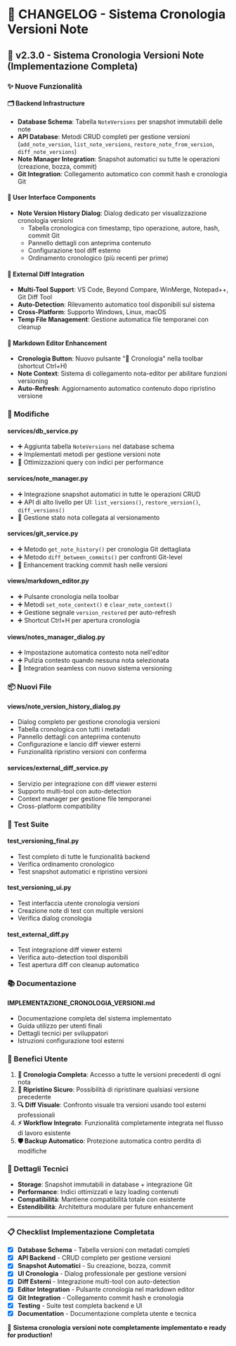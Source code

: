 # 📜 CHANGELOG - Sistema Cronologia Versioni Note

## 🎉 v2.3.0 - Sistema Cronologia Versioni Note (Implementazione Completa)

### ✨ Nuove Funzionalità

#### 🗂️ Backend Infrastructure
- **Database Schema**: Tabella `NoteVersions` per snapshot immutabili delle note
- **API Database**: Metodi CRUD completi per gestione versioni (`add_note_version`, `list_note_versions`, `restore_note_from_version`, `diff_note_versions`)
- **Note Manager Integration**: Snapshot automatici su tutte le operazioni (creazione, bozza, commit)
- **Git Integration**: Collegamento automatico con commit hash e cronologia Git

#### 🎨 User Interface Components
- **Note Version History Dialog**: Dialog dedicato per visualizzazione cronologia versioni
  - Tabella cronologica con timestamp, tipo operazione, autore, hash, commit Git
  - Pannello dettagli con anteprima contenuto
  - Configurazione tool diff esterno
  - Ordinamento cronologico (più recenti per prime)

#### 🔧 External Diff Integration
- **Multi-Tool Support**: VS Code, Beyond Compare, WinMerge, Notepad++, Git Diff Tool
- **Auto-Detection**: Rilevamento automatico tool disponibili sul sistema
- **Cross-Platform**: Supporto Windows, Linux, macOS
- **Temp File Management**: Gestione automatica file temporanei con cleanup

#### 📝 Markdown Editor Enhancement
- **Cronologia Button**: Nuovo pulsante "📜 Cronologia" nella toolbar (shortcut Ctrl+H)
- **Note Context**: Sistema di collegamento nota-editor per abilitare funzioni versioning
- **Auto-Refresh**: Aggiornamento automatico contenuto dopo ripristino versione

### 🔄 Modifiche

#### services/db_service.py
- ➕ Aggiunta tabella `NoteVersions` nel database schema
- ➕ Implementati metodi per gestione versioni note
- 🔧 Ottimizzazioni query con indici per performance

#### services/note_manager.py  
- ➕ Integrazione snapshot automatici in tutte le operazioni CRUD
- ➕ API di alto livello per UI: `list_versions()`, `restore_version()`, `diff_versions()`
- 🔧 Gestione stato nota collegata al versionamento

#### services/git_service.py
- ➕ Metodo `get_note_history()` per cronologia Git dettagliata
- ➕ Metodo `diff_between_commits()` per confronti Git-level
- 🔧 Enhancement tracking commit hash nelle versioni

#### views/markdown_editor.py
- ➕ Pulsante cronologia nella toolbar
- ➕ Metodi `set_note_context()` e `clear_note_context()`
- ➕ Gestione segnale `version_restored` per auto-refresh
- ➕ Shortcut Ctrl+H per apertura cronologia

#### views/notes_manager_dialog.py
- ➕ Impostazione automatica contesto nota nell'editor
- ➕ Pulizia contesto quando nessuna nota selezionata
- 🔧 Integration seamless con nuovo sistema versioning

### 📦 Nuovi File

#### views/note_version_history_dialog.py
- Dialog completo per gestione cronologia versioni
- Tabella cronologica con tutti i metadati
- Pannello dettagli con anteprima contenuto  
- Configurazione e lancio diff viewer esterni
- Funzionalità ripristino versioni con conferma

#### services/external_diff_service.py
- Servizio per integrazione con diff viewer esterni
- Supporto multi-tool con auto-detection
- Context manager per gestione file temporanei
- Cross-platform compatibility

### 🧪 Test Suite

#### test_versioning_final.py
- Test completo di tutte le funzionalità backend
- Verifica ordinamento cronologico
- Test snapshot automatici e ripristino versioni

#### test_versioning_ui.py  
- Test interfaccia utente cronologia versioni
- Creazione note di test con multiple versioni
- Verifica dialog cronologia

#### test_external_diff.py
- Test integrazione diff viewer esterni
- Verifica auto-detection tool disponibili
- Test apertura diff con cleanup automatico

### 📚 Documentazione

#### IMPLEMENTAZIONE_CRONOLOGIA_VERSIONI.md
- Documentazione completa del sistema implementato
- Guida utilizzo per utenti finali
- Dettagli tecnici per sviluppatori
- Istruzioni configurazione tool esterni

### 🎯 Benefici Utente

1. **📜 Cronologia Completa**: Accesso a tutte le versioni precedenti di ogni nota
2. **🔄 Ripristino Sicuro**: Possibilità di ripristinare qualsiasi versione precedente  
3. **🔍 Diff Visuale**: Confronto visuale tra versioni usando tool esterni professionali
4. **⚡ Workflow Integrato**: Funzionalità completamente integrata nel flusso di lavoro esistente
5. **🛡️ Backup Automatico**: Protezione automatica contro perdita di modifiche

### 🔧 Dettagli Tecnici

- **Storage**: Snapshot immutabili in database + integrazione Git
- **Performance**: Indici ottimizzati e lazy loading contenuti
- **Compatibilità**: Mantiene compatibilità totale con esistente
- **Estendibilità**: Architettura modulare per future enhancement

---

### 📋 Checklist Implementazione Completata

- [x] **Database Schema** - Tabella versioni con metadati completi
- [x] **API Backend** - CRUD completo per gestione versioni  
- [x] **Snapshot Automatici** - Su creazione, bozza, commit
- [x] **UI Cronologia** - Dialog professionale per gestione versioni
- [x] **Diff Esterni** - Integrazione multi-tool con auto-detection
- [x] **Editor Integration** - Pulsante cronologia nel markdown editor
- [x] **Git Integration** - Collegamento commit hash e cronologia
- [x] **Testing** - Suite test completa backend e UI
- [x] **Documentation** - Documentazione completa utente e tecnica

🎉 **Sistema cronologia versioni note completamente implementato e ready for production!**